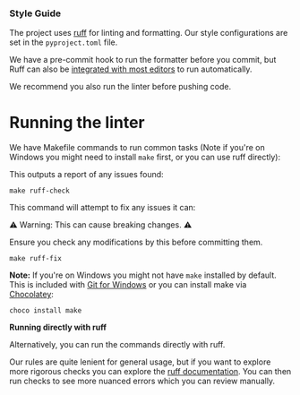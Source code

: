 ### Style Guide

The project uses [ruff](https://docs.astral.sh/ruff/) for linting and  formatting.
Our style configurations are set in the `pyproject.toml` file.

We have a pre-commit hook to run the formatter before you commit, but Ruff can also be [integrated with most editors](https://docs.astral.sh/ruff/editors/setup/) to run automatically.

We recommend you also run the linter before pushing code. 

# Running the linter

We have Makefile commands to run common tasks (Note if you're on Windows you might need to install `make` first, or you can use ruff directly):

This outputs a report of any issues found:
```shell
make ruff-check
```

This command will attempt to fix any issues it can:

⚠️ Warning: This can cause breaking changes. ⚠️

Ensure you check any modifications by this before committing them.
```shell
make ruff-fix
```

**Note:** If you're on Windows you might not have `make` installed by default.
This is included with [Git for Windows](https://gitforwindows.org/) or you can install make via [Chocolatey](https://chocolatey.org/):
```shell
choco install make
```

**Running directly with ruff**

Alternatively, you can run the commands directly with ruff.

Our rules are quite lenient for general usage, but if you want to explore more rigorous checks you can explore the [ruff documentation](https://docs.astral.sh/ruff/configuration/).
You can then run checks to see more nuanced errors which you can review manually.